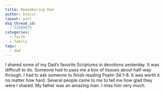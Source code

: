 ```yaml
---
title: Remembering Dad
author: bsoist
layout: post
dsq_thread_id:
  - 53589875
categories:
  - faith
  - family
tags:
  - dad
---
```

I shared some of my Dad&#8217;s favorite Scriptures in devotions yesterday. It was difficult to do. Someone had to pass me a box of tissues about half-way through. I had to ask someone to finish reading Psalm 34:1-8. It was worth it no matter how hard. Several people came to me to tell me how glad they were I shared. My father was an amazing man. I miss him very much.
